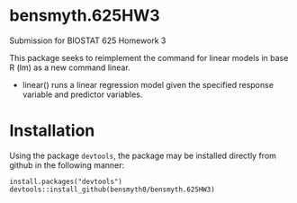 # bensmyth.625HW3
Submission for BIOSTAT 625 Homework 3

This package seeks to reimplement the command for linear models in base R (lm) as a new command linear.
* linear() runs a linear regression model given the specified response variable and predictor variables.

# Installation
Using the package `devtools`, the package may be installed directly from github in the following manner:

```{r}
install.packages("devtools")
devtools::install_github(bensmyth0/bensmyth.625HW3)
```
